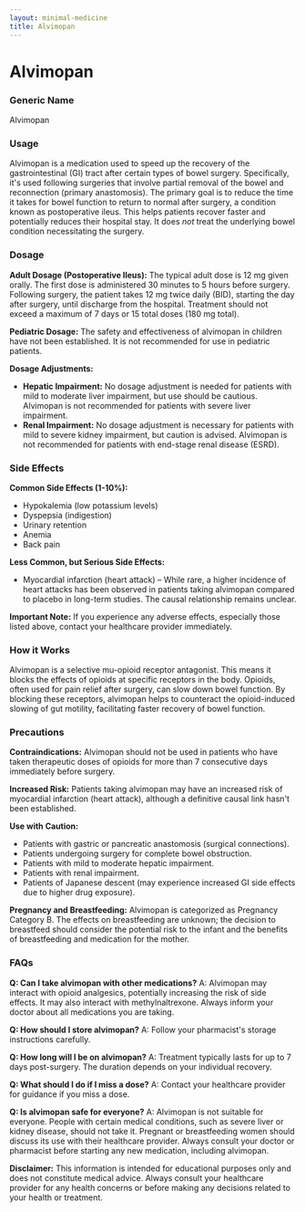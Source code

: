 ```yaml
---
layout: minimal-medicine
title: Alvimopan
---
```


# Alvimopan
### Generic Name
Alvimopan

### Usage
Alvimopan is a medication used to speed up the recovery of the gastrointestinal (GI) tract after certain types of bowel surgery. Specifically, it's used following surgeries that involve partial removal of the bowel and reconnection (primary anastomosis).  The primary goal is to reduce the time it takes for bowel function to return to normal after surgery, a condition known as postoperative ileus.  This helps patients recover faster and potentially reduces their hospital stay.  It does *not* treat the underlying bowel condition necessitating the surgery.

### Dosage
**Adult Dosage (Postoperative Ileus):** The typical adult dose is 12 mg given orally. The first dose is administered 30 minutes to 5 hours before surgery.  Following surgery, the patient takes 12 mg twice daily (BID), starting the day after surgery, until discharge from the hospital. Treatment should not exceed a maximum of 7 days or 15 total doses (180 mg total).

**Pediatric Dosage:**  The safety and effectiveness of alvimopan in children have not been established.  It is not recommended for use in pediatric patients.

**Dosage Adjustments:**
* **Hepatic Impairment:**  No dosage adjustment is needed for patients with mild to moderate liver impairment, but use should be cautious. Alvimopan is not recommended for patients with severe liver impairment.
* **Renal Impairment:** No dosage adjustment is necessary for patients with mild to severe kidney impairment, but caution is advised. Alvimopan is not recommended for patients with end-stage renal disease (ESRD).

### Side Effects
**Common Side Effects (1-10%):**

* Hypokalemia (low potassium levels)
* Dyspepsia (indigestion)
* Urinary retention
* Anemia
* Back pain

**Less Common, but Serious Side Effects:**

* Myocardial infarction (heart attack) – While rare, a higher incidence of heart attacks has been observed in patients taking alvimopan compared to placebo in long-term studies. The causal relationship remains unclear.

**Important Note:** If you experience any adverse effects, especially those listed above, contact your healthcare provider immediately.

### How it Works
Alvimopan is a selective mu-opioid receptor antagonist.  This means it blocks the effects of opioids at specific receptors in the body.  Opioids, often used for pain relief after surgery, can slow down bowel function. By blocking these receptors, alvimopan helps to counteract the opioid-induced slowing of gut motility, facilitating faster recovery of bowel function.

### Precautions
**Contraindications:**  Alvimopan should not be used in patients who have taken therapeutic doses of opioids for more than 7 consecutive days immediately before surgery.

**Increased Risk:** Patients taking alvimopan may have an increased risk of myocardial infarction (heart attack), although a definitive causal link hasn't been established.


**Use with Caution:**
* Patients with gastric or pancreatic anastomosis (surgical connections).
* Patients undergoing surgery for complete bowel obstruction.
* Patients with mild to moderate hepatic impairment.
* Patients with renal impairment.
* Patients of Japanese descent (may experience increased GI side effects due to higher drug exposure).


**Pregnancy and Breastfeeding:** Alvimopan is categorized as Pregnancy Category B.  The effects on breastfeeding are unknown; the decision to breastfeed should consider the potential risk to the infant and the benefits of breastfeeding and medication for the mother.


### FAQs

**Q: Can I take alvimopan with other medications?**
A: Alvimopan may interact with opioid analgesics, potentially increasing the risk of side effects. It may also interact with methylnaltrexone. Always inform your doctor about all medications you are taking.

**Q: How should I store alvimopan?**
A: Follow your pharmacist's storage instructions carefully.

**Q: How long will I be on alvimopan?**
A: Treatment typically lasts for up to 7 days post-surgery.  The duration depends on your individual recovery.

**Q: What should I do if I miss a dose?**
A: Contact your healthcare provider for guidance if you miss a dose.

**Q: Is alvimopan safe for everyone?**
A: Alvimopan is not suitable for everyone.  People with certain medical conditions, such as severe liver or kidney disease, should not take it.  Pregnant or breastfeeding women should discuss its use with their healthcare provider.  Always consult your doctor or pharmacist before starting any new medication, including alvimopan.


**Disclaimer:** This information is intended for educational purposes only and does not constitute medical advice.  Always consult your healthcare provider for any health concerns or before making any decisions related to your health or treatment.
